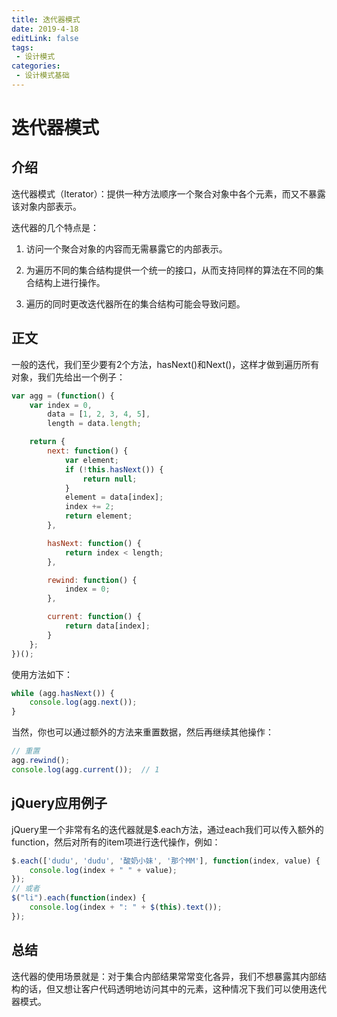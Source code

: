 ```yaml
---
title: 迭代器模式
date: 2019-4-18
editLink: false
tags:
 - 设计模式
categories:
 - 设计模式基础
---
```


# 迭代器模式

## 介绍

迭代器模式（Iterator）：提供一种方法顺序一个聚合对象中各个元素，而又不暴露该对象内部表示。

迭代器的几个特点是：

1. 访问一个聚合对象的内容而无需暴露它的内部表示。

2. 为遍历不同的集合结构提供一个统一的接口，从而支持同样的算法在不同的集合结构上进行操作。

3. 遍历的同时更改迭代器所在的集合结构可能会导致问题。

## 正文

一般的迭代，我们至少要有2个方法，hasNext()和Next()，这样才做到遍历所有对象，我们先给出一个例子：

```javascript
var agg = (function() {
    var index = 0,
    	data = [1, 2, 3, 4, 5],
    	length = data.length;

    return {
        next: function() {
            var element;
            if (!this.hasNext()) {
                return null;
            }
            element = data[index];
            index += 2;
            return element;
        },

        hasNext: function() {
            return index < length;
        },

        rewind: function() {
            index = 0;
        },

        current: function() {
            return data[index];
        }
    };
})();
```

使用方法如下：

```javascript
while (agg.hasNext()) {
    console.log(agg.next());
}
```

当然，你也可以通过额外的方法来重置数据，然后再继续其他操作：

```javascript
// 重置
agg.rewind();
console.log(agg.current());  // 1
```

## jQuery应用例子

jQuery里一个非常有名的迭代器就是$.each方法，通过each我们可以传入额外的function，然后对所有的item项进行迭代操作，例如：

```javascript
$.each(['dudu', 'dudu', '酸奶小妹', '那个MM'], function(index, value) {
	console.log(index + " " + value);
});
// 或者
$("li").each(function(index) {
	console.log(index + ": " + $(this).text());
});
```

## 总结

迭代器的使用场景就是：对于集合内部结果常常变化各异，我们不想暴露其内部结构的话，但又想让客户代码透明地访问其中的元素，这种情况下我们可以使用迭代器模式。

